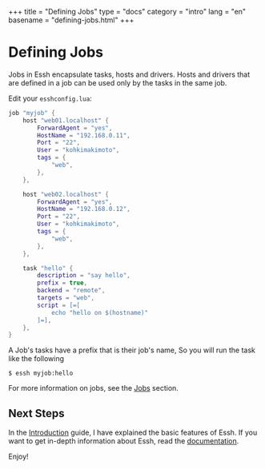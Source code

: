 +++
title = "Defining Jobs"
type = "docs"
category = "intro"
lang = "en"
basename = "defining-jobs.html"
+++

# Defining Jobs

Jobs in Essh encapsulate tasks, hosts and drivers. Hosts and drivers that are defined in a job can be used only by the tasks in the same job. 

Edit your `esshconfig.lua`:

~~~lua
job "myjob" {
    host "web01.localhost" {
        ForwardAgent = "yes",
        HostName = "192.168.0.11",
        Port = "22",
        User = "kohkimakimoto",
        tags = {
            "web",
        },
    },

    host "web02.localhost" {
        ForwardAgent = "yes",
        HostName = "192.168.0.12",
        Port = "22",
        User = "kohkimakimoto",
        tags = {
            "web",
        },
    },

    task "hello" {
        description = "say hello",
        prefix = true,
        backend = "remote",
        targets = "web",
        script = [=[
            echo "hello on $(hostname)"
        ]=],
    },
}
~~~

A Job's tasks have a prefix that is their job's name, So you will run the task like the following

~~~
$ essh myjob:hello
~~~

For more information on jobs, see the [Jobs](/docs/en/jobs.html) section.


## Next Steps

In the [Introduction](/intro/en/index.html) guide, I have explained the basic features of Essh. If you want to get in-depth information about Essh, read the [documentation](/docs/en/index.html).

Enjoy!
